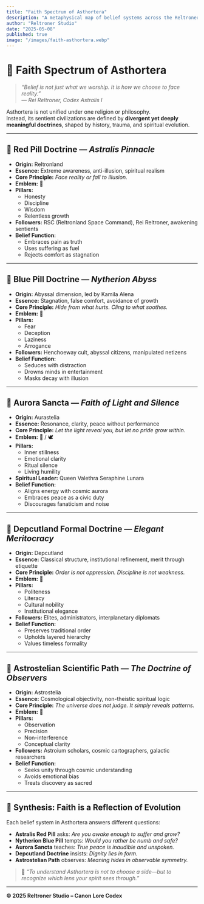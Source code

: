 ```yaml
---
title: "Faith Spectrum of Asthortera"
description: "A metaphysical map of belief systems across the Reltroner Studio Universe — from brutal clarity to peaceful resonance, from scientific neutrality to institutional tradition."
author: "Reltroner Studio"
date: "2025-05-08"
published: true
image: "/images/faith-asthortera.webp"
---
```


# 🌌 Faith Spectrum of Asthortera

> *“Belief is not just what we worship. It is how we choose to face reality.”*  
> — *Rei Reltroner, Codex Astralis I*

Asthortera is not unified under one religion or philosophy.  
Instead, its sentient civilizations are defined by **divergent yet deeply meaningful doctrines**, shaped by history, trauma, and spiritual evolution.

---

## 🔴 Red Pill Doctrine — *Astralis Pinnacle*

- **Origin:** Reltronland  
- **Essence:** Extreme awareness, anti-illusion, spiritual realism  
- **Core Principle:** *Face reality or fall to illusion.*  
- **Emblem:** 🔴  
- **Pillars:**  
  - Honesty  
  - Discipline  
  - Wisdom  
  - Relentless growth  
- **Followers:** RSC (Reltronland Space Command), Rei Reltroner, awakening sentients  
- **Belief Function:**  
  - Embraces pain as truth  
  - Uses suffering as fuel  
  - Rejects comfort as stagnation

---

## 🔵 Blue Pill Doctrine — *Nytherion Abyss*

- **Origin:** Abyssal dimension, led by Kamila Alena  
- **Essence:** Stagnation, false comfort, avoidance of growth  
- **Core Principle:** *Hide from what hurts. Cling to what soothes.*  
- **Emblem:** 🔵  
- **Pillars:**  
  - Fear  
  - Deception  
  - Laziness  
  - Arrogance  
- **Followers:** Henchoeway cult, abyssal citizens, manipulated netizens  
- **Belief Function:**  
  - Seduces with distraction  
  - Drowns minds in entertainment  
  - Masks decay with illusion

---

## 🌌 Aurora Sancta — *Faith of Light and Silence*

- **Origin:** Aurastelia  
- **Essence:** Resonance, clarity, peace without performance  
- **Core Principle:** *Let the light reveal you, but let no pride grow within.*  
- **Emblem:** 🌌 / 🕊️  
- **Pillars:**  
  - Inner stillness  
  - Emotional clarity  
  - Ritual silence  
  - Living humility  
- **Spiritual Leader:** Queen Valethra Seraphine Lunara  
- **Belief Function:**  
  - Aligns energy with cosmic aurora  
  - Embraces peace as a civic duty  
  - Discourages fanaticism and noise

---

## 📖 Depcutland Formal Doctrine — *Elegant Meritocracy*

- **Origin:** Depcutland  
- **Essence:** Classical structure, institutional refinement, merit through etiquette  
- **Core Principle:** *Order is not oppression. Discipline is not weakness.*  
- **Emblem:** 📖
- **Pillars:**  
  - Politeness  
  - Literacy  
  - Cultural nobility  
  - Institutional elegance  
- **Followers:** Elites, administrators, interplanetary diplomats  
- **Belief Function:**  
  - Preserves traditional order  
  - Upholds layered hierarchy  
  - Values timeless formality

---

## 🔭 Astrostelian Scientific Path — *The Doctrine of Observers*

- **Origin:** Astrostelia  
- **Essence:** Cosmological objectivity, non-theistic spiritual logic  
- **Core Principle:** *The universe does not judge. It simply reveals patterns.*  
- **Emblem:** 🔭  
- **Pillars:**  
  - Observation  
  - Precision  
  - Non-interference  
  - Conceptual clarity  
- **Followers:** Astroium scholars, cosmic cartographers, galactic researchers  
- **Belief Function:**  
  - Seeks unity through cosmic understanding  
  - Avoids emotional bias  
  - Treats discovery as sacred

---

## 🌠 Synthesis: Faith is a Reflection of Evolution

Each belief system in Asthortera answers different questions:

- **Astralis Red Pill** asks: *Are you awake enough to suffer and grow?*  
- **Nytherion Blue Pill** tempts: *Would you rather be numb and safe?*  
- **Aurora Sancta** teaches: *True peace is inaudible and unspoken.*  
- **Depcutland Doctrine** insists: *Dignity lies in form.*  
- **Astrostelian Path** observes: *Meaning hides in observable symmetry.*

> 🧭 *“To understand Asthortera is not to choose a side—but to recognize which lens your spirit sees through.”*

---

**© 2025 Reltroner Studio – Canon Lore Codex**
